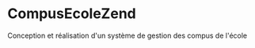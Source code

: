 CompusEcoleZend
===============

Conception et réalisation d'un système de gestion des compus de l'école
